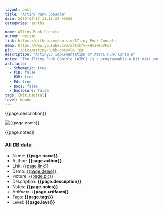 ```yaml
---
layout: post
title: "ATtiny Punk Console"
date: 2025-02-17 11:12:09 +0000
categories: synths

name: ATtiny Punk Console
author: Noisio
link: https://github.com/noisio/ATtiny-Punk-Console
demo: https://www.youtube.com/watch?v=xHvSwE6VFqs
pic: ../pics/attiny-punk-console.jpg
description: "ATtiny85 implementation of Atari Punk Console"
notes: "The ATtiny Punk Console (ATPC) is a programmable 8-bit mini synthesizer. From Noise Toy, over Drum Sound Generator, Atari Punk Console to Drone Generator - everything is possible! Short audio sequences can be used to upload new synth programs via smartphone or PC to remap the 4 potentiometers. Own codes can be programmed via the Arduino IDE."
artifacts:
  - Schematic: true
  - PCB: false
  - BOM: true
  - FW: true
  - Docs: false
  - Enclosure: false
tags: [Kit,Digital]
level: Newbe
---
```


{{page.description}}

![{{page.name}}]({{page.pic}})

{{page.notes}}

### All DB data
- Name: **{{page.name}}**
- Author: **{{page.author}}**
- Link: [{{page.link}}]({{page.link}})
- Demo: [{{page.demo}}]({{page.demo}})
- Picture: [{{page.pic}}]({{page.pic}})
- Description: **{{page.description}}**
- Notes: **{{page.notes}}**
- Artifacts: **{{page.artifacts}}**
- Tags: **{{page.tags}}**
- Level: **{{page.level}}**
